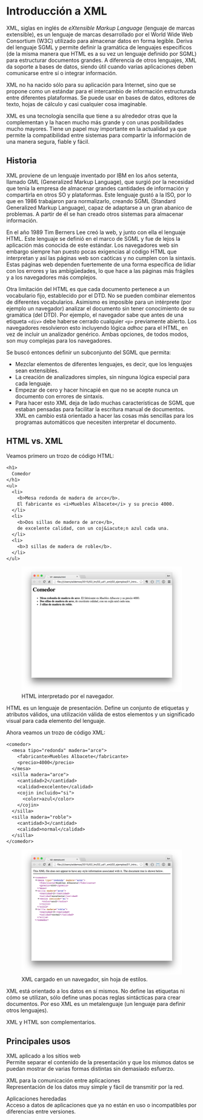 # Introducción a XML

XML, siglas en inglés de *eXtensible Markup Language* (lenguaje de
marcas extensible), es un lenguaje de marcas desarrollado por el World
Wide Web Consortium (W3C) utilizado para almacenar datos en forma
legible. Deriva del lenguaje SGML y permite definir la gramática de
lenguajes específicos (de la misma manera que HTML es a su vez un
lenguaje definido por SGML) para estructurar documentos grandes. A
diferencia de otros lenguajes, XML da soporte a bases de datos, siendo
útil cuando varias aplicaciones deben comunicarse entre sí o integrar
información.

XML no ha nacido sólo para su aplicación para Internet, sino que se
propone como un estándar para el intercambio de información estructurada
entre diferentes plataformas. Se puede usar en bases de datos, editores
de texto, hojas de cálculo y casi cualquier cosa imaginable.

XML es una tecnología sencilla que tiene a su alrededor otras que la
complementan y la hacen mucho más grande y con unas posibilidades mucho
mayores. Tiene un papel muy importante en la actualidad ya que permite
la compatibilidad entre sistemas para compartir la información de una
manera segura, fiable y fácil.

## Historia

XML proviene de un lenguaje inventado por IBM en los años setenta,
llamado GML (Generalized Markup Language), que surgió por la necesidad
que tenía la empresa de almacenar grandes cantidades de información y
compartirla en otros SO y plataformas. Este lenguaje gustó a la ISO, por
lo que en 1986 trabajaron para normalizarlo, creando SGML (Standard
Generalized Markup Language), capaz de adaptarse a un gran abanico de
problemas. A partir de él se han creado otros sistemas para almacenar
información.

En el año 1989 Tim Berners Lee creó la web, y junto con ella el lenguaje
HTML. Este lenguaje se definió en el marco de SGML y fue de lejos la
aplicación más conocida de este estándar. Los navegadores web sin
embargo siempre han puesto pocas exigencias al código HTML que
interpretan y así las páginas web son caóticas y no cumplen con la
sintaxis. Estas páginas web dependen fuertemente de una forma específica
de lidiar con los errores y las ambigüedades, lo que hace a las páginas
más frágiles y a los navegadores más complejos.

Otra limitación del HTML es que cada documento pertenece a un
vocabulario fijo, establecido por el DTD. No se pueden combinar
elementos de diferentes vocabularios. Asimismo es imposible para un
intérprete (por ejemplo un navegador) analizar el documento sin tener
conocimiento de su gramática (del DTD). Por ejemplo, el navegador sabe
que antes de una etiqueta `<div>` debe haberse cerrado cualquier `<p>`
previamente abierto. Los navegadores resolvieron esto incluyendo lógica
*adhoc* para el HTML, en vez de incluir un analizador genérico. Ambas
opciones, de todos modos, son muy complejas para los navegadores.

Se buscó entonces definir un subconjunto del SGML que permita:

-   Mezclar elementos de diferentes lenguajes, es decir, que los
    lenguajes sean extensibles.
-   La creación de analizadores simples, sin ninguna lógica especial
    para cada lenguaje.
-   Empezar de cero y hacer hincapié en que no se acepte nunca un
    documento con errores de sintaxis.
-   Para hacer esto XML deja de lado muchas características de SGML que
    estaban pensadas para facilitar la escritura manual de documentos.
    XML en cambio está orientado a hacer las cosas más sencillas para
    los programas automáticos que necesiten interpretar el documento.

## HTML vs. XML

Veamos primero un trozo de código HTML:

    <h1>
      Comedor
    </h1>
    <ul>
      <li>
        <b>Mesa redonda de madera de arce</b>.
        El fabricante es <i>Muebles Albacete</i> y su precio 4000.
      </li>
      <li>
        <b>Dos sillas de madera de arce</b>,
        de excelente calidad, con un coj&iacute;n azul cada una.
      </li>
      <li>
        <b>3 sillas de madera de roble</b>.
      </li>
    </ul>

<figure>
<img src="./imagenes/10_introduccion_xml/01_ejemplo_html.png"
class="align-center"
alt="/imagenes/10_introduccion_xml/01_ejemplo_html.png" />
<figcaption>HTML interpretado por el navegador.</figcaption>
</figure>

HTML es un lenguaje de presentación. Define un conjunto de etiquetas y
atributos válidos, una utilización válida de estos elementos y un
significado visual para cada elemento del lenguaje.

Ahora veamos un trozo de código XML:

    <comedor>
      <mesa tipo="redonda" madera="arce">
        <fabricante>Muebles Albacete</fabricante>
        <precio>4000</precio>
      </mesa>
      <silla madera="arce">
        <cantidad>2</cantidad>
        <calidad>excelente</calidad>
        <cojin incluido="si">
          <color>azul</color>
        </cojin>
      </silla>
      <silla madera="roble">
        <cantidad>3</cantidad>
        <calidad>normal</calidad>
      </silla>
    </comedor>

<figure>
<img src="./imagenes/10_introduccion_xml/02_ejemplo_xml.png"
class="align-center"
alt="/imagenes/10_introduccion_xml/02_ejemplo_xml.png" />
<figcaption>XML cargado en un navegador, sin hoja de
estilos.</figcaption>
</figure>

XML está orientado a los datos en sí mismos. No define las etiquetas ni
cómo se utilizan, sólo define unas pocas reglas sintácticas para crear
documentos. Por eso XML es un metalenguaje (un lenguaje para definir
otros lenguajes).

XML y HTML son complementarios.

## Principales usos

XML aplicado a los sitios web  
Permite separar el contenido de la presentación y que los mismos datos
se puedan mostrar de varias formas distintas sin demasiado esfuerzo.

XML para la comunicación entre aplicaciones  
Representación de los datos muy simple y fácil de transmitir por la red.

Aplicaciones heredadas  
Acceso a datos de aplicaciones que ya no están en uso o incompatibles
por diferencias entre versiones.
